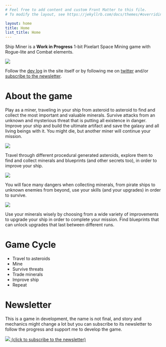 ```yaml
---
# Feel free to add content and custom Front Matter to this file.
# To modify the layout, see https://jekyllrb.com/docs/themes/#overriding-theme-defaults

layout: home
title: Home
list_title: Home
---
```


<!-- MailerLite Universal -->
<script>
    (function(w,d,e,u,f,l,n){w[f]=w[f]||function(){(w[f].q=w[f].q||[])
    .push(arguments);},l=d.createElement(e),l.async=1,l.src=u,
    n=d.getElementsByTagName(e)[0],n.parentNode.insertBefore(l,n);})
    (window,document,'script','https://assets.mailerlite.com/js/universal.js','ml');
    ml('account', '692118');
</script>
<!-- End MailerLite Universal -->

Ship Miner is a __Work in Progress__ 1-bit Pixelart Space Mining game with Rogue-lite and Combat elements.

<!-- div class="post-image">
<video controls>
  <source src="/assets/shipminer.mp4" type="video/mp4">
  Your browser does not support the video tag.
</video> 
</div -->

<div class="post-image">
<img src="/assets/shipminer-mining-01.gif" />
</div>

Follow the [dev log](devlog) in the site itself or by following me on [twitter](https://twitter.com/arielsan) and/or [subscribe to the newsletter](#newsletter).

# About the game

Play as a miner, traveling in your ship from asteroid to asteroid to find and collect the most important and valuable minerals. Survive attacks from an unknown and mysterious threat that is putting all existence in danger. Improve your ship and build the ultimate artifact and save the galaxy and all living beings with it. You might die, but another miner will continue your mission.

<div class="post-image">
<img src="/assets/marketing/steam_description_explore_01.gif" />
</div>

Travel through different procedural generated asteroids, explore them to find and collect minerals and blueprints (and other secrets too), in order to improve your ship.

<div class="post-image">
<img src="/assets/marketing/steam_description_survive_01.gif" />
</div>

You will face many dangers when collecting minerals, from pirate ships to unknown enemies from beyond, use your skills (and your upgrades) in order to survive.

<div class="post-image">
<img src="/assets/marketing/steam_description_improve_01.gif" />
</div>

Use your minerals wisely by choosing from a wide variety of improvements to upgrade your ship in order to complete your mission. Find blueprints that can unlock upgrades that last between different runs.

# Game Cycle 

* Travel to asteroids
* Mine
* Survive threats
* Trade minerals
* Improve ship
* Repeat

# Newsletter

This is a game in development, the name is not final, and story and mechanics might change a lot but you can subscribe to its newsletter to follow the progress and support me to develop the game.

<!-- div class="post-image">
<img src="/assets/shipminer-subscribe-01.gif" />
</div -->

<div class="post-image">

<a class="ml-onclick-form" href="javascript:void(0)" onclick="ml('show', 'EQ2GGb', true)">
<img src="/assets/shipminer-subscribe-01.gif" />
<span>(click to subscribe to the newsletter)</span>
</a>

</div>

<!--
WISHLISTS?

GIFS

OTHER LINKS

GET NOTIFIED (MAILING LIST)
-->